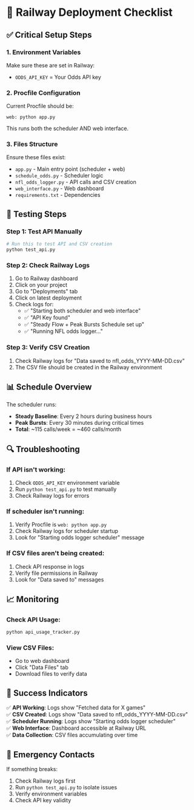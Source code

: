 # 🚀 Railway Deployment Checklist

## ✅ **Critical Setup Steps**

### 1. **Environment Variables**
Make sure these are set in Railway:
- `ODDS_API_KEY` = Your Odds API key

### 2. **Procfile Configuration**
Current Procfile should be:
```
web: python app.py
```

This runs both the scheduler AND web interface.

### 3. **Files Structure**
Ensure these files exist:
- `app.py` - Main entry point (scheduler + web)
- `schedule_odds.py` - Scheduler logic
- `nfl_odds_logger.py` - API calls and CSV creation
- `web_interface.py` - Web dashboard
- `requirements.txt` - Dependencies

## 🧪 **Testing Steps**

### **Step 1: Test API Manually**
```bash
# Run this to test API and CSV creation
python test_api.py
```

### **Step 2: Check Railway Logs**
1. Go to Railway dashboard
2. Click on your project
3. Go to "Deployments" tab
4. Click on latest deployment
5. Check logs for:
   - ✅ "Starting both scheduler and web interface"
   - ✅ "API Key found"
   - ✅ "Steady Flow + Peak Bursts Schedule set up"
   - ✅ "Running NFL odds logger..."

### **Step 3: Verify CSV Creation**
1. Check Railway logs for "Data saved to nfl_odds_YYYY-MM-DD.csv"
2. The CSV file should be created in the Railway environment

## 📊 **Schedule Overview**

The scheduler runs:
- **Steady Baseline**: Every 2 hours during business hours
- **Peak Bursts**: Every 30 minutes during critical times
- **Total**: ~115 calls/week = ~460 calls/month

## 🔍 **Troubleshooting**

### **If API isn't working:**
1. Check `ODDS_API_KEY` environment variable
2. Run `python test_api.py` to test manually
3. Check Railway logs for errors

### **If scheduler isn't running:**
1. Verify Procfile is `web: python app.py`
2. Check Railway logs for scheduler startup
3. Look for "Starting odds logger scheduler" message

### **If CSV files aren't being created:**
1. Check API response in logs
2. Verify file permissions in Railway
3. Look for "Data saved to" messages

## 📈 **Monitoring**

### **Check API Usage:**
```bash
python api_usage_tracker.py
```

### **View CSV Files:**
- Go to web dashboard
- Click "Data Files" tab
- Download files to verify data

## 🎯 **Success Indicators**

✅ **API Working**: Logs show "Fetched data for X games"  
✅ **CSV Created**: Logs show "Data saved to nfl_odds_YYYY-MM-DD.csv"  
✅ **Scheduler Running**: Logs show "Starting odds logger scheduler"  
✅ **Web Interface**: Dashboard accessible at Railway URL  
✅ **Data Collection**: CSV files accumulating over time  

## 🚨 **Emergency Contacts**

If something breaks:
1. Check Railway logs first
2. Run `python test_api.py` to isolate issues
3. Verify environment variables
4. Check API key validity
